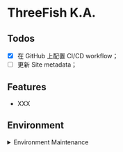 # ThreeFish K.A.

## Todos

- [x] 在 GitHub 上配置 CI/CD workflow；
- [ ] 更新 Site metadata；

## Features

- XXX

## Environment

<details>
    <summary>Environment Maintenance</summary>

1. Install Node.js

   ```bash
   # installs nvm (Node Version Manager)
   curl -o- https://raw.githubusercontent.com/nvm-sh/nvm/v0.39.7/install.sh | bash

   # download and install Node.js (you may need to restart the terminal)
   nvm install 20

   # verifies the right Node.js version is in the environment
   node -v # should print `v20.15.0`

   # verifies the right NPM version is in the environment
   npm -v # should print `10.7.0`
   ```

2. Create Project[aurelius-huang]

   ```bash
   npx create-docusaurus@latest aurelius-huang classic --typescript
   ```

3. Install Runtime Packages

   ```bash
   yarn
   ```

4. Start Development Server

   ```bash
   yarn start
   ```

   This command starts a local development server and opens up a browser window. Most changes are reflected live without
   having to restart the server.

5. Build

   ```bash
   yarn build
   ```

   This command generates static content into the `build` directory and can be served using any static contents hosting
   service.

6. Deployment

   ```bash
   USE_SSH=true yarn deploy
   ```

   Not using SSH:

   ```
   GIT_USER=<Your GitHub username> yarn deploy
   ```

   If you are using GitHub pages for hosting, this command is a convenient way to build the website and push to
   the `gh-pages` branch.

</details>
